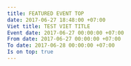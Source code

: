 ```yaml
---
title: FEATURED EVENT TOP
date: 2017-06-27 18:48:00 +07:00
Viet title: TEST VIET TITLE
Event date: 2017-06-27 00:00:00 +07:00
From date: 2017-06-27 00:00:00 +07:00
To date: 2017-06-28 00:00:00 +07:00
Is on top: true
---
```


